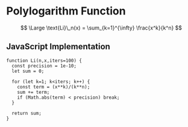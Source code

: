 # Polylogarithm Function

$$
\Large
\text{Li}\_n(x) = \sum_{k=1}^{\infty}
\frac{x^k}{k^n}
$$

## JavaScript Implementation

```
function Li(n,x,iters=100) {
  const precision = 1e-10;
  let sum = 0;
  
  for (let k=1; k<iters; k++) {
    const term = (x**k)/(k**n);
    sum += term;
    if (Math.abs(term) < precision) break;
  }
  
  return sum;
}
```

